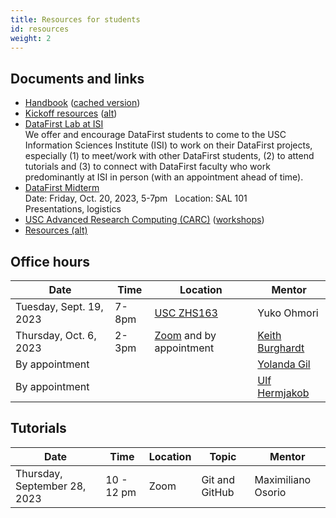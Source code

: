 ```yaml
---
title: Resources for students
id: resources
weight: 2
---
```


## Documents and links

- [Handbook](https://docs.google.com/document/d/15W7Qbvl-aAX8UFdqWf3VxgE6auOoFzkARY5kIpfnDjE) ([cached version](../../../website/uploads/semesters/2023-fall/handbook.pdf))
- [Kickoff resources](../../materials/2023-fall/kickoff) ([alt](https://www.isi.edu/~ulf/DataFirstFall2023/kickoff-resources.html))
- [DataFirst Lab at ISI](../../materials/2023-fall/datafirst-lab-at-isi) <br> We offer and encourage DataFirst students to come to the USC Information Sciences Institute (ISI) to work on their DataFirst projects, especially (1) to meet/work with other DataFirst students, (2) to attend tutorials and (3) to connect with DataFirst faculty who work predominantly at ISI in person (with an appointment ahead of time).
- [DataFirst Midterm](../../materials/2023-fall/midterm) <br> Date: Friday, Oct. 20, 2023, 5-7pm &nbsp; Location: SAL 101 <br> Presentations, logistics
- [USC Advanced Research Computing (CARC)](https://www.carc.usc.edu) ([workshops](https://www.carc.usc.edu/education-and-resources/workshops))
- [Resources (alt)](https://www.isi.edu/~ulf/DataFirstFall2023/DataFirst-resources.html)

## Office hours

| Date                     | Time        | Location                                                           | Mentor                                           |
| ------------------------ | ----------- | ------------------------------------------------------------------ | ------------------------------------------------ |
| Tuesday, Sept. 19, 2023  | 7-8pm       | [USC ZHS163](https://sites.usc.edu/roomfinder/2022/09/07/zhs-163/) | Yuko Ohmori                                      |
| Thursday, Oct. 6, 2023 | 2-3pm       | [Zoom](https://usc.zoom.us/j/9362535427) and by appointment        | [Keith Burghardt](../../author/keith-burghardt/) |
|     By appointment      |             |                     | [Yolanda Gil](../../author/yolanda-gil) |
|     By appointment       |             |       | [Ulf Hermjakob](../../author/ulf-hermjakob) |

## Tutorials

| Date                         | Time       | Location | Topic          | Mentor             |
| ---------------------------- | ---------- | -------- | -------------- | ------------------ |
| Thursday, September 28, 2023 | 10 - 12 pm | Zoom     | Git and GitHub | Maximiliano Osorio |
